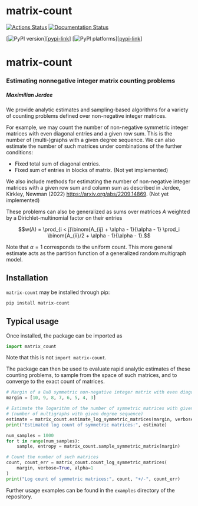 # matrix-count

[![Actions Status][actions-badge]][actions-link]
[![Documentation Status][rtd-badge]][rtd-link]

[![PyPI version][pypi-version]][[pypi-link](https://pypi.org/project/pairwise-ranking/)] [![PyPI platforms][pypi-platforms]][[pypi-link](https://pypi.org/project/pairwise-ranking/)]

<!-- SPHINX-START -->

<!-- prettier-ignore-start -->
[actions-badge]:            https://github.com/maxjerdee/matrix-count/workflows/CI/badge.svg
[actions-link]:             https://github.com/maxjerdee/matrix-count/actions
[conda-badge]:              https://img.shields.io/conda/vn/conda-forge/matrix-count
[conda-link]:               https://github.com/conda-forge/matrix-count-feedstock
[github-discussions-badge]: https://img.shields.io/static/v1?label=Discussions&message=Ask&color=blue&logo=github
[github-discussions-link]:  https://github.com/maxjerdee/matrix-count/discussions
[pypi-link]:                https://pypi.org/project/matrix-count/
[pypi-platforms]:           https://img.shields.io/pypi/pyversions/matrix-count
[pypi-version]:             https://img.shields.io/pypi/v/matrix-count
[rtd-badge]:                https://readthedocs.org/projects/matrix-count/badge/?version=latest
[rtd-link]:                 https://matrix-count.readthedocs.io/en/latest/?badge=latest

<!-- prettier-ignore-end -->

# matrix-count

### Estimating nonnegative integer matrix counting problems

##### Maximilian Jerdee

We provide analytic estimates and sampling-based algorithms for a variety of
counting problems defined over non-negative integer matrices.

For example, we may count the number of non-negative symmetric integer matrices
with even diagonal entries and a given row sum. This is the number of
(multi-)graphs with a given degree sequence. We can also estimate the number of
such matrices under combinations of the further conditions:

- Fixed total sum of diagonal entries.
- Fixed sum of entries in blocks of matrix. (Not yet implemented)

We also include methods for estimating the number of non-negative integer
matrices with a given row sum and column sum as described in Jerdee, Kirkley,
Newman (2022) https://arxiv.org/abs/2209.14869. (Not yet implemented)

These problems can also be generalized as sums over matrices $A$ weighted by a
Dirichlet-multinomial factor on their entries

$$w(A) = \prod_{i < j}\binom{A_{ij} + \alpha - 1}{\alpha - 1} \prod_i \binom{A_{ii}/2 + \alpha - 1}{\alpha - 1}.$$

Note that $\alpha = 1$ corresponds to the uniform count. This more general
estimate acts as the partition function of a generalized random multigraph
model.

## Installation

`matrix-count` may be installed through pip:

```bash
pip install matrix-count
```

## Typical usage

Once installed, the package can be imported as

```python
import matrix_count
```

Note that this is not `import matrix-count`.

The package can then be used to evaluate rapid analytic estimates of these
counting problems, to sample from the space of such matrices, and to converge to
the exact count of matrices.

```python
# Margin of a 8x8 symmetric non-negative integer matrix with even diagonal entries
margin = [10, 9, 8, 7, 6, 5, 4, 3]

# Estimate the logarithm of the number of symmetric matrices with given margin sum
# (number of multigraphs with given degree sequence)
estimate = matrix_count.estimate_log_symmetric_matrices(margin, verbose=True, alpha=1)
print("Estimated log count of symmetric matrices:", estimate)

num_samples = 1000
for t in range(num_samples):
    sample, entropy = matrix_count.sample_symmetric_matrix(margin)

# Count the number of such matrices
count, count_err = matrix_count.count_log_symmetric_matrices(
    margin, verbose=True, alpha=1
)
print("Log count of symmetric matrices:", count, "+/-", count_err)
```

Further usage examples can be found in the `examples` directory of the
repository.
